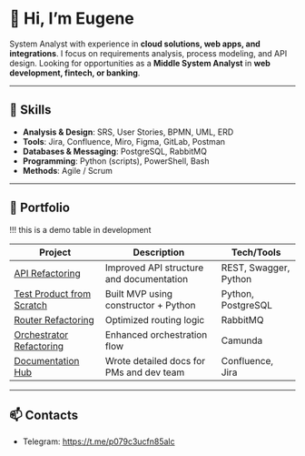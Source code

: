 # 👋 Hi, I’m Eugene

System Analyst with experience in **cloud solutions, web apps, and integrations**.
I focus on requirements analysis, process modeling, and API design.
Looking for opportunities as a **Middle System Analyst** in **web development, fintech, or banking**.

---

## 🔧 Skills

* **Analysis & Design**: SRS, User Stories, BPMN, UML, ERD
* **Tools**: Jira, Confluence, Miro, Figma, GitLab, Postman
* **Databases & Messaging**: PostgreSQL, RabbitMQ
* **Programming**: Python (scripts), PowerShell, Bash
* **Methods**: Agile / Scrum

---

## 📂 Portfolio
!!! this is a demo table in development


| Project                        | Description                              | Tech/Tools            |
| ------------------------------ | ---------------------------------------- | --------------------- |
| [API Refactoring](#)           | Improved API structure and documentation | REST, Swagger, Python |
| [Test Product from Scratch](#) | Built MVP using constructor + Python     | Python, PostgreSQL    |
| [Router Refactoring](#)        | Optimized routing logic                  | RabbitMQ              |
| [Orchestrator Refactoring](#)  | Enhanced orchestration flow              | Camunda               |
| [Documentation Hub](#)         | Wrote detailed docs for PMs and dev team | Confluence, Jira      |

---

## 📫 Contacts

* Telegram: https://t.me/p079c3ucfn85alc
